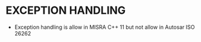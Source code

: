 # EXCEPTION HANDLING
- Exception handling is allow in MISRA C++ 11 but not allow in Autosar ISO 26262